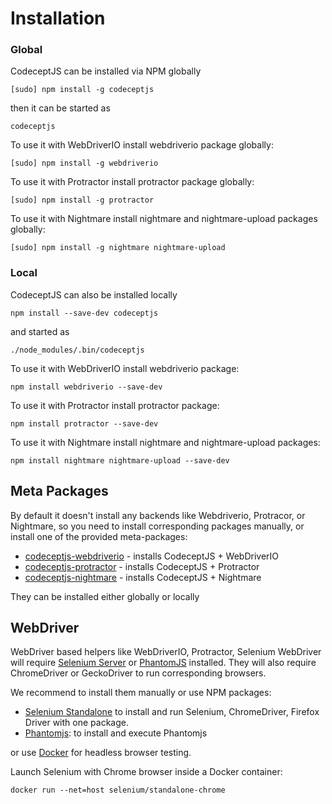 # Installation

### Global

CodeceptJS can be installed via NPM globally

```
[sudo] npm install -g codeceptjs
```

then it can be started as

```
codeceptjs
```

To use it with WebDriverIO install webdriverio package globally:

```
[sudo] npm install -g webdriverio
```

To use it with Protractor install protractor package globally:

```
[sudo] npm install -g protractor
```

To use it with Nightmare install nightmare and nightmare-upload packages globally:

```
[sudo] npm install -g nightmare nightmare-upload
```


### Local

CodeceptJS can also be installed locally

```
npm install --save-dev codeceptjs
```

and started as

```
./node_modules/.bin/codeceptjs
```

To use it with WebDriverIO install webdriverio package:

```
npm install webdriverio --save-dev
```

To use it with Protractor install protractor package:

```
npm install protractor --save-dev
```

To use it with Nightmare install nightmare and nightmare-upload packages:

```
npm install nightmare nightmare-upload --save-dev
```


## Meta Packages

By default it doesn't install any backends like Webdriverio, Protracor, or Nightmare, so you need to install corresponding packages manually, or install one of the provided meta-packages:

* [codeceptjs-webdriverio](https://www.npmjs.com/package/codeceptjs-webdriverio) - installs CodeceptJS + WebDriverIO
* [codeceptjs-protractor](https://www.npmjs.com/package/codeceptjs-protractor) - installs CodeceptJS + Protractor
* [codeceptjs-nightmare](https://www.npmjs.com/package/codeceptjs-nightmare) - installs CodeceptJS + Nightmare

They can be installed either globally or locally

## WebDriver

WebDriver based helpers like WebDriverIO, Protractor, Selenium WebDriver will require [Selenium Server](http://codecept.io/helpers/WebDriverIO/#selenium-installation) or [PhantomJS](http://codecept.io/helpers/WebDriverIO/#phantomjs-installation) installed. They will also require ChromeDriver or GeckoDriver to run corresponding browsers.

We recommend to install them manually or use NPM packages:

* [Selenium Standalone](https://www.npmjs.com/package/selenium-standalone) to install and run Selenium, ChromeDriver, Firefox Driver with one package.
* [Phantomjs](https://www.npmjs.com/package/phantomjs-prebuilt): to install and execute Phantomjs

or use [Docker](https://github.com/SeleniumHQ/docker-selenium) for headless browser testing.

Launch Selenium with Chrome browser inside a Docker container:

```
docker run --net=host selenium/standalone-chrome
```